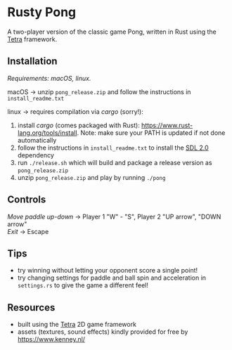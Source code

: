 # Rusty Pong

A two-player version of the classic game Pong, written in Rust using the [Tetra](https://tetra.seventeencups.net/) framework.

## Installation

_Requirements: macOS, linux._

macOS -> unzip `pong_release.zip` and follow the instructions in `install_readme.txt`

linux -> requires compilation via _cargo_ (sorry!):

1. install _cargo_ (comes packaged with Rust): https://www.rust-lang.org/tools/install. Note: make sure your PATH is updated if not done automatically
2. follow the instructions in `install_readme.txt` to install the [SDL 2.0](https://www.libsdl.org/index.php) dependency
3. run `./release.sh` which will build and package a release version as `pong_release.zip`
4. unzip `pong_release.zip` and play by running `./pong`

## Controls

_Move paddle up-down_ -> Player 1 "W" - "S", Player 2 "UP arrow", "DOWN arrow"  
_Exit_ -> Escape

## Tips

- try winning without letting your opponent score a single point!
- try changing settings for paddle and ball spin and acceleration in `settings.rs` to give the game a different feel!

## Resources

- built using the [Tetra](https://tetra.seventeencups.net/) 2D game framework
- assets (textures, sound effects) kindly provided for free by https://www.kenney.nl/

